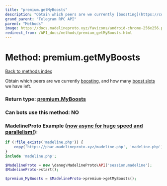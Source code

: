 ```yaml
---
title: "premium.getMyBoosts"
description: "Obtain which peers are we currently [boosting](https://core.telegram.org/api/boost), and how many [boost slots](https://core.telegram.org/api/boost) we have left."
grand_parent: "Telegram RPC API"
parent: "Methods"
image: https://docs.madelineproto.xyz/favicons/android-chrome-256x256.png
redirect_from: /API_docs/methods/premium_getMyBoosts.html
---
```

# Method: premium.getMyBoosts
[Back to methods index](index.html)



Obtain which peers are we currently [boosting](https://core.telegram.org/api/boost), and how many [boost slots](https://core.telegram.org/api/boost) we have left.



### Return type: [premium.MyBoosts](/API_docs/types/premium.MyBoosts.html)

### Can bots use this method: **NO**


### MadelineProto Example ([now async for huge speed and parallelism!](https://docs.madelineproto.xyz/docs/ASYNC.html)):


```php
if (!file_exists('madeline.php')) {
    copy('https://phar.madelineproto.xyz/madeline.php', 'madeline.php');
}
include 'madeline.php';

$MadelineProto = new \danog\MadelineProto\API('session.madeline');
$MadelineProto->start();

$premium_MyBoosts = $MadelineProto->premium->getMyBoosts();
```

